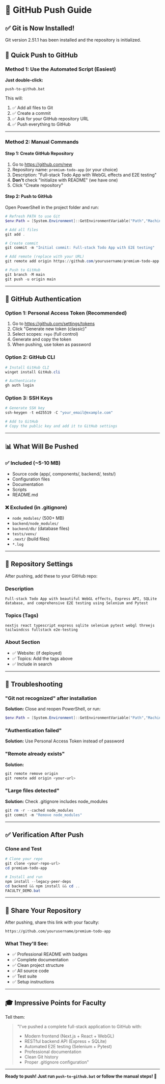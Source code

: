 # 🚀 GitHub Push Guide

## ✅ Git is Now Installed!

Git version 2.51.1 has been installed and the repository is initialized.

## 📝 Quick Push to GitHub

### Method 1: Use the Automated Script (Easiest)

**Just double-click:**
```
push-to-github.bat
```

This will:
1. ✅ Add all files to Git
2. ✅ Create a commit
3. ✅ Ask for your GitHub repository URL
4. ✅ Push everything to GitHub

---

### Method 2: Manual Commands

#### Step 1: Create GitHub Repository

1. Go to https://github.com/new
2. Repository name: `premium-todo-app` (or your choice)
3. Description: "Full-stack Todo App with WebGL effects and E2E testing"
4. **Don't** check "Initialize with README" (we have one)
5. Click "Create repository"

#### Step 2: Push to GitHub

Open PowerShell in the project folder and run:

```powershell
# Refresh PATH to use Git
$env:Path = [System.Environment]::GetEnvironmentVariable("Path","Machine") + ";" + [System.Environment]::GetEnvironmentVariable("Path","User")

# Add all files
git add .

# Create commit
git commit -m "Initial commit: Full-stack Todo App with E2E testing"

# Add remote (replace with your URL)
git remote add origin https://github.com/yourusername/premium-todo-app.git

# Push to GitHub
git branch -M main
git push -u origin main
```

---

## 🔐 GitHub Authentication

### Option 1: Personal Access Token (Recommended)

1. Go to https://github.com/settings/tokens
2. Click "Generate new token (classic)"
3. Select scopes: `repo` (full control)
4. Generate and copy the token
5. When pushing, use token as password

### Option 2: GitHub CLI

```powershell
# Install GitHub CLI
winget install GitHub.cli

# Authenticate
gh auth login
```

### Option 3: SSH Keys

```powershell
# Generate SSH key
ssh-keygen -t ed25519 -C "your_email@example.com"

# Add to GitHub
# Copy the public key and add it to GitHub settings
```

---

## 📊 What Will Be Pushed

### ✅ Included (~5-10 MB)
- Source code (app/, components/, backend/, tests/)
- Configuration files
- Documentation
- Scripts
- README.md

### ❌ Excluded (in .gitignore)
- `node_modules/` (500+ MB)
- `backend/node_modules/`
- `backend/db/` (database files)
- `tests/venv/`
- `.next/` (build files)
- `*.log`

---

## 🎯 Repository Settings

After pushing, add these to your GitHub repo:

### Description
```
Full-stack Todo App with beautiful WebGL effects, Express API, SQLite database, and comprehensive E2E testing using Selenium and Pytest
```

### Topics (Tags)
```
nextjs react typescript express sqlite selenium pytest webgl threejs tailwindcss fullstack e2e-testing
```

### About Section
- ✅ Website: (if deployed)
- ✅ Topics: Add the tags above
- ✅ Include in search

---

## 🐛 Troubleshooting

### "Git not recognized" after installation
**Solution:** Close and reopen PowerShell, or run:
```powershell
$env:Path = [System.Environment]::GetEnvironmentVariable("Path","Machine") + ";" + [System.Environment]::GetEnvironmentVariable("Path","User")
```

### "Authentication failed"
**Solution:** Use Personal Access Token instead of password

### "Remote already exists"
**Solution:**
```powershell
git remote remove origin
git remote add origin <your-url>
```

### "Large files detected"
**Solution:** Check .gitignore includes node_modules
```powershell
git rm -r --cached node_modules
git commit -m "Remove node_modules"
```

---

## ✅ Verification After Push

### Clone and Test
```powershell
# Clone your repo
git clone <your-repo-url>
cd premium-todo-app

# Install and run
npm install --legacy-peer-deps
cd backend && npm install && cd ..
FACULTY_DEMO.bat
```

---

## 📱 Share Your Repository

After pushing, share this link with your faculty:
```
https://github.com/yourusername/premium-todo-app
```

### What They'll See:
- ✅ Professional README with badges
- ✅ Complete documentation
- ✅ Clean project structure
- ✅ All source code
- ✅ Test suite
- ✅ Setup instructions

---

## 🎓 Impressive Points for Faculty

Tell them:
> "I've pushed a complete full-stack application to GitHub with:
> - Modern frontend (Next.js + React + WebGL)
> - RESTful backend API (Express + SQLite)
> - Automated E2E testing (Selenium + Pytest)
> - Professional documentation
> - Clean Git history
> - Proper .gitignore configuration"

---

**Ready to push! Just run `push-to-github.bat` or follow the manual steps! 🚀**
